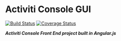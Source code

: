 # Activiti Console GUI

[![Build Status](https://travis-ci.org/bandrzejczak/activiti-console-gui.png?branch=develop)](https://travis-ci.org/bandrzejczak/activiti-console-gui) [![Coverage Status](https://img.shields.io/coveralls/bandrzejczak/activiti-console-gui.svg?branch=develop)](https://coveralls.io/r/bandrzejczak/activiti-console-gui)

***Activiti Console Front End project built in Angular.js***